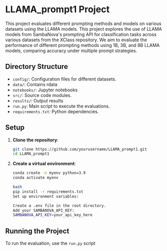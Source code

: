 # LLAMA_prompt1 Project

This project evaluates different prompting methods and models on various datasets using the LLAMA models.
This project explores the use of LLAMA models from SambaNova's prompting API for classification tasks across various datasets from the XClass repository. We aim to evaluate the performance of different prompting methods using 1B, 3B, and 8B LLAMA models, comparing accuracy under multiple prompt strategies.

## Directory Structure

- `config/`: Configuration files for different datasets.
- `data/`: Contains rdata
- `notebooks/`: Jupyter notebooks
- `src/`: Source code modules.
- `results/`: Output results
- `run.py`: Main script to execute the evaluations.
- `requirements.txt`: Python dependencies.

## Setup

1. **Clone the repository**:

   ```bash
   git clone https://github.com/yourusername/LLAMA_prompt1.git
   cd LLAMA_prompt1

2. **Create a virtual environment**:

    ```bash
    conda create -n myenv python=3.9 
    conda activate myenv

    bash
    pip install -r requirements.txt
    Set up environment variables:

    Create a .env file in the root directory.
    Add your SAMBANOVA_API_KEY:
    SAMBANOVA_API_KEY=your_api_key_here


## Running the Project

To run the evaluation, use the `run.py` script